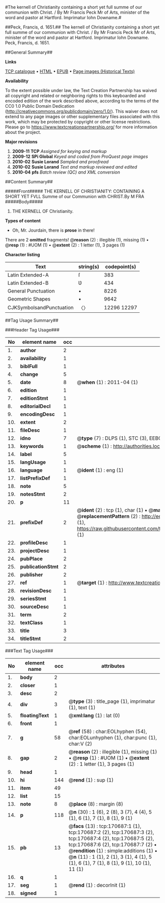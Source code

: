 #The kernell of Christianity containing a short yet full summe of our communion with Christ. / By Mr Francis Peck Mr of Arts, minister of the word and pastor at Hartford. Imprimatur Iohn Downame.#

##Peck, Francis, d. 1651.##
The kernell of Christianity containing a short yet full summe of our communion with Christ. / By Mr Francis Peck Mr of Arts, minister of the word and pastor at Hartford. Imprimatur Iohn Downame.
Peck, Francis, d. 1651.

##General Summary##

**Links**

[TCP catalogue](http://www.ota.ox.ac.uk/tcp/)  • 
[HTML](http://tei.it.ox.ac.uk/tcp/Texts-HTML/free/A90/A90349.html)  • 
[EPUB](http://tei.it.ox.ac.uk/tcp/Texts-EPUB/free/A90/A90349.epub) • 
[Page images (Historical Texts)](https://historicaltexts.jisc.ac.uk/eebo-99869035e)

**Availability**

To the extent possible under law, the Text Creation Partnership has waived all copyright and related or neighboring rights to this keyboarded and encoded edition of the work described above, according to the terms of the CC0 1.0 Public Domain Dedication (http://creativecommons.org/publicdomain/zero/1.0/). This waiver does not extend to any page images or other supplementary files associated with this work, which may be protected by copyright or other license restrictions. Please go to https://www.textcreationpartnership.org/ for more information about the project.

**Major revisions**

1. __2009-11__ __TCP__ *Assigned for keying and markup*
1. __2009-12__ __SPi Global__ *Keyed and coded from ProQuest page images*
1. __2010-02__ __Susie Lorand__ *Sampled and proofread*
1. __2010-02__ __Susie Lorand__ *Text and markup reviewed and edited*
1. __2010-04__ __pfs__ *Batch review (QC) and XML conversion*

##Content Summary##

#####Front#####
THE KERNELL OF CHRISTIANITY: CONTAINING A SHORT YET FVLL Summe of our Communion with CHRIST.By M FRA
#####Body#####

1. THE KERNELL OF Christianity.

**Types of content**

  * Oh, Mr. Jourdain, there is **prose** in there!

There are 2 **omitted** fragments! 
 @__reason__ (2) : illegible (1), missing (1)  •  @__resp__ (1) : #UOM (1)  •  @__extent__ (2) : 1 letter (1), 3 pages (1)

**Character listing**


|Text|string(s)|codepoint(s)|
|---|---|---|
|Latin Extended-A|ſ|383|
|Latin Extended-B|Ʋ|434|
|General Punctuation|•|8226|
|Geometric Shapes|▪|9642|
|CJKSymbolsandPunctuation|〈〉|12296 12297|

##Tag Usage Summary##

###Header Tag Usage###

|No|element name|occ|attributes|
|---|---|---|---|
|1.|__author__|2||
|2.|__availability__|1||
|3.|__biblFull__|1||
|4.|__change__|5||
|5.|__date__|8| @__when__ (1) : 2011-04 (1)|
|6.|__edition__|1||
|7.|__editionStmt__|1||
|8.|__editorialDecl__|1||
|9.|__encodingDesc__|1||
|10.|__extent__|2||
|11.|__fileDesc__|1||
|12.|__idno__|7| @__type__ (7) : DLPS (1), STC (3), EEBO-CITATION (1), PROQUEST (1), VID (1)|
|13.|__keywords__|1| @__scheme__ (1) : http://authorities.loc.gov/ (1)|
|14.|__label__|5||
|15.|__langUsage__|1||
|16.|__language__|1| @__ident__ (1) : eng (1)|
|17.|__listPrefixDef__|1||
|18.|__note__|5||
|19.|__notesStmt__|2||
|20.|__p__|11||
|21.|__prefixDef__|2| @__ident__ (2) : tcp (1), char (1)  •  @__matchPattern__ (2) : ([0-9\-]+):([0-9IVX]+) (1), (.+) (1)  •  @__replacementPattern__ (2) : http://eebo.chadwyck.com/downloadtiff?vid=$1&page=$2 (1), https://raw.githubusercontent.com/textcreationpartnership/Texts/master/tcpchars.xml#$1 (1)|
|22.|__profileDesc__|1||
|23.|__projectDesc__|1||
|24.|__pubPlace__|2||
|25.|__publicationStmt__|2||
|26.|__publisher__|2||
|27.|__ref__|1| @__target__ (1) : http://www.textcreationpartnership.org/docs/. (1)|
|28.|__revisionDesc__|1||
|29.|__seriesStmt__|1||
|30.|__sourceDesc__|1||
|31.|__term__|2||
|32.|__textClass__|1||
|33.|__title__|3||
|34.|__titleStmt__|2||


###Text Tag Usage###

|No|element name|occ|attributes|
|---|---|---|---|
|1.|__body__|2||
|2.|__closer__|1||
|3.|__desc__|2||
|4.|__div__|3| @__type__ (3) : title_page (1), imprimatur (1), text (1)|
|5.|__floatingText__|1| @__xml:lang__ (1) : lat (0)|
|6.|__front__|1||
|7.|__g__|58| @__ref__ (58) : char:EOLhyphen (54), char:EOLunhyphen (1), char:punc (1), char:V (2)|
|8.|__gap__|2| @__reason__ (2) : illegible (1), missing (1)  •  @__resp__ (1) : #UOM (1)  •  @__extent__ (2) : 1 letter (1), 3 pages (1)|
|9.|__head__|1||
|10.|__hi__|144| @__rend__ (1) : sup (1)|
|11.|__item__|49||
|12.|__list__|15||
|13.|__note__|8| @__place__ (8) : margin (8)|
|14.|__p__|118| @__n__ (30) : 1 (6), 2 (8), 3 (7), 4 (4), 5 (1), 6 (1), 7 (1), 8 (1), 9 (1)|
|15.|__pb__|13| @__facs__ (13) : tcp:170687:1 (1), tcp:170687:2 (2), tcp:170687:3 (2), tcp:170687:4 (2), tcp:170687:5 (2), tcp:170687:6 (2), tcp:170687:7 (2)  •  @__rendition__ (1) : simple:additions (1)  •  @__n__ (11) : 1 (1), 2 (1), 3 (1), 4 (1), 5 (1), 6 (1), 7 (1), 8 (1), 9 (1), 10 (1), 11 (1)|
|16.|__q__|1||
|17.|__seg__|1| @__rend__ (1) : decorInit (1)|
|18.|__signed__|1||
